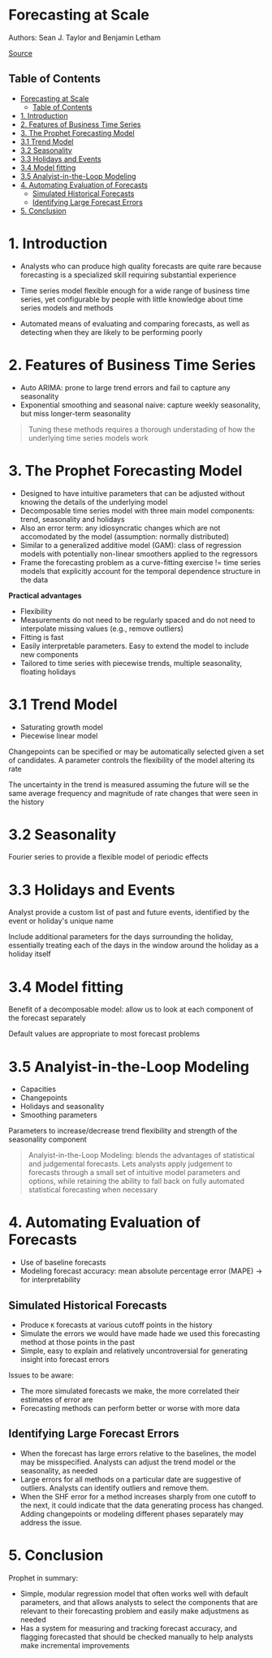 # Forecasting at Scale
Authors: Sean J. Taylor and Benjamin Letham

[Source](https://peerj.com/preprints/3190.pdf)

## Table of Contents
- [Forecasting at Scale](#forecasting-at-scale)
  - [Table of Contents](#table-of-contents)
- [1. Introduction](#1-introduction)
- [2. Features of Business Time Series](#2-features-of-business-time-series)
- [3. The Prophet Forecasting Model](#3-the-prophet-forecasting-model)
- [3.1 Trend Model](#31-trend-model)
- [3.2 Seasonality](#32-seasonality)
- [3.3 Holidays and Events](#33-holidays-and-events)
- [3.4 Model fitting](#34-model-fitting)
- [3.5 Analyist-in-the-Loop Modeling](#35-analyist-in-the-loop-modeling)
- [4. Automating Evaluation of Forecasts](#4-automating-evaluation-of-forecasts)
  - [Simulated Historical Forecasts](#simulated-historical-forecasts)
  - [Identifying Large Forecast Errors](#identifying-large-forecast-errors)
- [5. Conclusion](#5-conclusion)

# 1. Introduction

- Analysts who can produce high quality forecasts are quite rare because forecasting is a specialized skill requiring substantial experience

- Time series model flexible enough for a wide range of business time series, yet configurable by people with little knowledge about time series models and methods

- Automated means of evaluating and comparing forecasts, as well as detecting when they are likely to be performing poorly

# 2. Features of Business Time Series

- Auto ARIMA: prone to large trend errors and fail to capture any seasonality
- Exponential smoothing and seasonal naive: capture weekly seasonality, but miss longer-term seasonality

> Tuning these methods requires a thorough understading of how the underlying time series models work

# 3. The Prophet Forecasting Model

- Designed to have intuitive parameters that can be adjusted without knowing the details of the underlying model
- Decomposable time series model with three main model components: trend, seasonality and holidays
- Also an error term: any idiosyncratic changes which are not accomodated by the model (assumption: normally distributed)
- Similar to a generalized additive model (GAM): class of regression models with potentially non-linear smoothers applied to the regressors
- Frame the forecasting problem as a curve-fitting exercise != time series models that explicitly account for the temporal dependence structure in the data

**Practical advantages**
- Flexibility
- Measurements do not need to be regularly spaced and do not need to interpolate missing values (e.g., remove outliers)
- Fitting is fast
- Easily interpretable parameters. Easy to extend the model to include new components
- Tailored to time series with piecewise trends, multiple seasonality, floating holidays

# 3.1 Trend Model
- Saturating growth model
- Piecewise linear model

Changepoints can be specified or may be automatically selected given a set of candidates. A parameter controls the flexibility of the model altering its rate

The uncertainty in the trend is measured assuming the future will se the same average frequency and magnitude of rate changes that were seen in the history

# 3.2 Seasonality
Fourier series to provide a flexible model of periodic effects

# 3.3 Holidays and Events
Analyst provide a custom list of past and future events, identified by the event or holiday's unique name

Include additional parameters for the days surrounding the holiday, essentially treating each of the days in the window around the holiday as a holiday itself

# 3.4 Model fitting
Benefit of a decomposable model: allow us to look at each component of the forecast separately

Default values are appropriate to most forecast problems

# 3.5 Analyist-in-the-Loop Modeling
- Capacities
- Changepoints
- Holidays and seasonality
- Smoothing parameters

Parameters to increase/decrease trend flexibility and strength of the seasonality component

> Analyist-in-the-Loop Modeling: blends the advantages of statistical and judgemental forecasts. Lets analysts apply judgement to forecasts through a small set of intuitive model parameters and options, while retaining the ability to fall back on fully automated statistical forecasting when necessary

# 4. Automating Evaluation of Forecasts
- Use of baseline forecasts
- Modeling forecast accuracy: mean absolute percentage error (MAPE) -> for interpretability

## Simulated Historical Forecasts
- Produce `K` forecasts at various cutoff points in the history
- Simulate the errors we would have made hade we used this forecasting method at those points in the past
- Simple, easy to explain and relatively uncontroversial for generating insight into forecast errors

Issues to be aware:
- The more simulated forecasts we make, the more correlated their estimates of error are
- Forecasting methods can perform better or worse with more data

## Identifying Large Forecast Errors
- When the forecast has large errors relative to the baselines, the model may be misspecified. Analysts can adjust the trend model or the seasonality, as needed
- Large errors for all methods on a particular date are suggestive of outliers. Analysts can identify outliers and remove them.
- When the SHF error for a method increases sharply from one cutoff to the next, it could indicate that the data generating process has changed. Adding changepoints or modeling different phases separately may address the issue.

# 5. Conclusion
Prophet in summary:
- Simple, modular regression model that often works well with default parameters, and that allows analysts to select the components that are relevant to their forecasting problem and easily make adjustmens as needed
- Has a system for measuring and tracking forecast accuracy, and flagging forecasted that should be checked manually to help analysts make incremental improvements